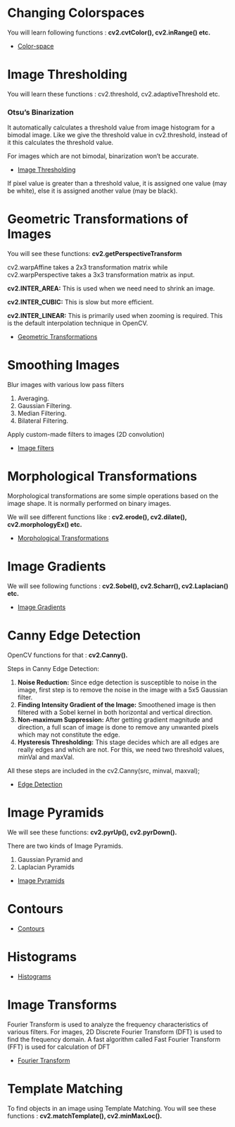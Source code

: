 # Changing Colorspaces
You will learn following functions : **cv2.cvtColor(), cv2.inRange() etc.**
*  [Color-space](01_Color_spaces.py)

# Image Thresholding
You will learn these functions : cv2.threshold, cv2.adaptiveThreshold etc.
### Otsu’s Binarization
It automatically calculates a threshold value from image histogram for a bimodal image. Like we give the threshold value in cv2.threshold, instead of it this calculates the threshold value.  

For images which are not bimodal, binarization won’t be accurate.
* [Image Thresholding](02_Thresholding.py)

If pixel value is greater than a threshold value, it is assigned one value (may be white), else it is assigned another value (may be black).

# Geometric Transformations of Images
You will see these functions: **cv2.getPerspectiveTransform**

cv2.warpAffine takes a 2x3 transformation matrix while cv2.warpPerspective takes a 3x3 transformation matrix as input.


**cv2.INTER_AREA:** This is used when we need need to shrink an image.

**cv2.INTER_CUBIC:** This is slow but more efficient.

**cv2.INTER_LINEAR:** This is primarily used when zooming is required. This is the default interpolation technique in OpenCV.

* [Geometric Transformations](03_Geometric_Transformations.py)

# Smoothing Images
Blur images with various low pass filters
1. Averaging.
2. Gaussian Filtering.
3. Median Filtering.
4. Bilateral Filtering.

Apply custom-made filters to images (2D convolution)
* [Image filters](04_Filters.py)

# Morphological Transformations
Morphological transformations are some simple operations based on the image shape. It is normally performed on binary images.

We will see different functions like : **cv2.erode(), cv2.dilate(), cv2.morphologyEx() etc.**
* [Morphological Transformations](05_Morphological_Transformations.py)

# Image Gradients
We will see following functions : **cv2.Sobel(), cv2.Scharr(), cv2.Laplacian() etc.**

* [Image Gradients](06_Gradients.py)

# Canny Edge Detection
OpenCV functions for that : **cv2.Canny().**

Steps in Canny Edge Detection:
1. **Noise Reduction:** Since edge detection is susceptible to noise in the image, first step is to remove the noise in the image with a 5x5 Gaussian filter.
2. **Finding Intensity Gradient of the Image:** Smoothened image is then filtered with a Sobel kernel in both horizontal and vertical direction.
3. **Non-maximum Suppression:** After getting gradient magnitude and direction, a full scan of image is done to remove any unwanted pixels which may not constitute the edge. 
4. **Hysteresis Thresholding:** This stage decides which are all edges are really edges and which are not. For this, we need two threshold values, minVal and maxVal.

All these steps are included in the cv2.Canny(src, minval, maxval);

* [Edge Detection](07_Edge_Detection.py)

# Image Pyramids
We will see these functions: **cv2.pyrUp(), cv2.pyrDown().**

There are two kinds of Image Pyramids. 

1) Gaussian Pyramid and 
2) Laplacian Pyramids

* [Image Pyramids](08_Image_pyramid.py)
# Contours 
* [Contours](Contours)
# Histograms
* [Histograms](Histograms/README.md)
# Image Transforms 
Fourier Transform is used to analyze the frequency characteristics of various filters. For images, 2D Discrete Fourier Transform (DFT) is used to find the frequency domain. A fast algorithm called Fast Fourier Transform (FFT) is used for calculation of DFT
* [Fourier Transform](10_Fourier.py)
# Template Matching
To find objects in an image using Template Matching.
You will see these functions : **cv2.matchTemplate(), cv2.minMaxLoc().**

